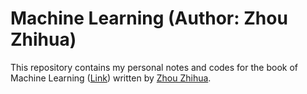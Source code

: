 # Machine Learning (Author: Zhou Zhihua)
This repository contains my personal notes and codes for the book of Machine Learning ([Link](http://cs.nju.edu.cn/zhouzh/zhouzh.files/publication/MLbook2016.htm "Book information")) written by [Zhou Zhihua](http://cs.nju.edu.cn/zhouzh/ "Author Personal Website"). 
